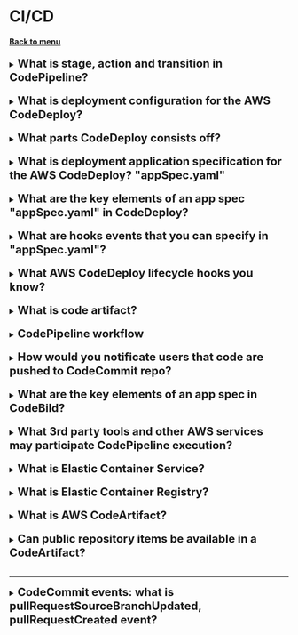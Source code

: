 <h1>CI/CD</h1> 
<h4> 

[Back to menu](..%2F..%2FMenu.md)

</h4>


[//]: # (What is CI? What is CD "delivery"? What is CD "deployment"?)

<details>
    <summary>
        <b><big><big>
           What is stage, action and transition in CodePipeline?
        </big></big></b>
    </summary>

- **Pipeline:** is how software changes go through a release process

- **Stage:** A stage is a logical unit you can use to isolate an environment

- **Action:** An action is a set of operations performed on application code
and configured so that the actions run in the pipeline at a specified point. 

- **Transition:** Transitions are links between pipeline stages 
that can be disabled or enabled. They are enabled by default. 

https://docs.aws.amazon.com/codepipeline/latest/userguide/concepts.html

</details>
<br>

[//]: # ( What is deployment configuration for the AWS CodeDeploy?)

<details>
    <summary>
        <b><big><big>
             What is deployment configuration for the AWS CodeDeploy?
        </big></big></b>
    </summary>

In AWS CodeDeploy,
a deployment configuration is a set of rules and success and 
failure conditions used during a deployment.

The predefined deployment configurations for an EC2/on-premises compute platform are:

**In-place**: In this type of deployment, the application on each 
instance in the deployment group is stopped,
the latest application revision is installed, 
and the new version of the application is started and validated. 

You can use a load balancer so that each instance is deregistered 
during its deployment and then restored to service after the deployment is complete.

**Canary**: A small percentage of traffic is shifted to the new version, 
followed by a waiting period. 
If everything goes well, the remaining traffic is shifted.

![img](https://miro.medium.com/v2/resize:fit:661/0*QMwOW8NdTyoPYCnD.png)

**Linear**: Traffic is shifted in equal increments with
an equal wait time between each shift.

![img](https://miro.medium.com/v2/resize:fit:908/1*jxIc5j7KpUAlRaFGSqqywA.png)

**All-at-once**: Attempts to deploy an application revision to as
many instances as possible at once. 
The status of the overall deployment is displayed as Succeeded 
if the application revision is deployed to one or more of the instances. 
The status of the overall deployment is displayed as Failed 
if the application revision is not deployed to any of the instance

</details>
<br>

[//]: # (What parts CodeDeploy consists off?)

<details>
    <summary>
        <b><big><big>
             What parts CodeDeploy consists off?
        </big></big></b>
    </summary>

- Code Commit - source and version control
- Code Build - automated build
- Code Deploy - automated deployment to Ec2, on-premise, lambda
- Code Pipeline - manages the workflow

</details>
<br>

[//]: # (What is deployment application specification for the AWS CodeDeploy? AppSpec) 

<details>
    <summary>
        <b><big><big>
            What is deployment application specification for the AWS CodeDeploy? "appSpec.yaml"
        </big></big></b>
    </summary>

The application specification file, or appSpec.yaml, 
is a **YAML or JSON-formatted file** used by AWS CodeDeploy to manage a deployment. 

It’s designed to manage deployments through a series of hooks, or events, 
defined in the Hooks section of the file.

For an **EC2/On-Premises** compute platform, 
the **appSpec.yaml** file must be placed in the root 
of the directory structure 
of an application’s source code. 
It is used by CodeDeploy to determine what to install onto your 
instances from your application revision in Amazon S3 or GitHub, 
and which lifecycle event hooks to run in response to deployment lifecycle events.

</details>
<br>

[//]: # (What are the key elements of an app spec "appSpec.yaml" in CodeDeploy?)

<details>
    <summary>
        <b><big><big>
           What are the key elements of an app spec "appSpec.yaml" in CodeDeploy?
        </big></big></b>
    </summary>

    version: reserved for future use
    os: OS version
    files: config files and packages
    permissions: 
    hooks: LiceCycle event hooks

![img](../img/ExampleOfAppSpecFile.png)

</details>
<br>

[//]: # (What are hooks events that you can specify in "appSpec.yaml"?)

<details>
    <summary>
        <b><big><big>
           What are hooks events that you can specify in "appSpec.yaml"?
        </big></big></b>
    </summary>

This is special events that can be specified while code deploys.

They can be separated in 3 phases: 
- De-register instances from Load Balancer
- Application deployment phase
  - Application Stop
  - Download Bundle
  - Before/IN/After install steps
  - App start
  - Validate Service
- Re-register load balancer

</details>
<br>

[//]: # (What AWS CodeDeploy lifecycle hooks you know?)

<details>
    <summary>
        <b><big><big>
           What AWS CodeDeploy lifecycle hooks you know?
        </big></big></b>
    </summary>

- ApplicationStop
- BeforeInstall
- AfterInstall
- ApplicationStart
- ValidateService

</details>
<br>

[//]: # (What is code artifact?)

<details>
    <summary>
        <b><big><big>
           What is code artifact?
        </big></big></b>
    </summary>

Artifact repo makes easy for devs to find software packages

</details>
<br>

[//]: # (CodePipeline workflow?)

<details>
    <summary>
        <b><big><big>
           CodePipeline workflow
        </big></big></b>
    </summary>

- CodePipeline — begins when there is a change detected in code
- CodeCommit — new source code appears in the CodeCommit
- CodeBuild — immediately compiles source code, runs tests 
- CodeDeploy — newly build app is deployed into env

</details>
<br>

[//]: # (How would you notificate users that code are pushed to CodeCommit repo?)

<details>
    <summary>
        <b><big><big>
           How would you notificate users that code are pushed to CodeCommit repo?
        </big></big></b>
    </summary>

You can set up notification rules for a repository so that repository users 
receive emails about the repository event types you specify. 
Notifications are sent when events match the notification rule settings. 
You can create an Amazon SNS topic to use for notifications 
or use an existing one in your AWS account. 
You can use the CodeCommit console and the AWS CLI to configure 
notification rules.

**Amazon SES is not a valid target for CloudWatch Events**

</details>
<br>

[//]: # (What are the key elements of a build spec in CodeBuild?)

<details>
    <summary>
        <b><big><big>
           What are the key elements of an app spec in CodeBild?
        </big></big></b>
    </summary>

    version: 0.2
    phases:
      build:
    artifacts:
      files:

</details>
<br>

[//]: # (What 3rd party tools and other AWS services may participate CodePipeline execution?)

<details>
    <summary>
        <b><big><big>
           What 3rd party tools and other AWS services may participate CodePipeline execution?
        </big></big></b>
    </summary>

- AWS CodeCommit
- Amazon S3
- AWS CodeBuild
- AWS CodeDeploy
- AWS Elastic Beanstalk
- AWS CloudFormation
- AWS OpsWorks
- Amazon ECS
- AWS Lambda

</details>
<br>

[//]: # (What is Elastic Container Service?)

<details>
    <summary>
        <b><big><big>
           What is Elastic Container Service?
        </big></big></b>
    </summary>

- Similar to virtual machine
- standardized unit
- created using independent stateless components

pluses:
- highly scalable
- fault tolerant
- easy to update

- will run your counterfeiters on clusters of virtual EC2
- can use Fargate for serverless containers
- you can manage EC2 containers

</details>
<br>

[//]: # (What is Elastic Container Registry?)

<details>
    <summary>
        <b><big><big>
           What is Elastic Container Registry?
        </big></big></b>
    </summary>

This is where you can store your container images.
Docker or Windows Container.

</details>
<br>

[//]: # (What is AWS CodeArtifact?)

<details>
    <summary>
        <b><big><big>
           What is AWS CodeArtifact?
        </big></big></b>
    </summary>

AWS CodeArtifact is an artifact repository service that makes 
it easy for organizations to securely store, publish, and share 
software packages used in their software development process

</details>
<br>

[//]: # (Can public repository items be available in a CodeArtifact?)

<details>
    <summary>
        <b><big><big>
           Can public repository items be available in a CodeArtifact?
        </big></big></b>
    </summary>

You can add a connection between a CodeArtifact repository and an external, 
public repository, 
so that when developers request a package from the CodeArtifact repository
that's not already present in the repository, 
the package can be fetched from the external connection. 
This makes it possible to consume open-source dependencies 
used by your application.

</details>
<br>

---

[//]: # (CodeCommit events: what is pullRequestSourceBranchUpdated, pullRequestCreated event?)

<details>
    <summary>
        <b><big><big>
           CodeCommit events: what is pullRequestSourceBranchUpdated, pullRequestCreated event?
        </big></big></b>
    </summary>

pullRequestSourceBranchUpdated: Event when user updated the source branch for a pull request.

https://docs.aws.amazon.com/codecommit/latest/userguide/monitoring-events.html#pullRequestSourceBranchUpdated

pullRequestCreated: pull request was created

https://docs.aws.amazon.com/codecommit/latest/userguide/monitoring-events.html#pullRequestCreated

</details>
<br>
